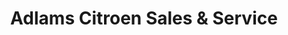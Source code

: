 ---
title: "Adlams Citroen Sales & Service"
url: /wellington/adlams-citroen-sales-und-service/
shop: Autowerkstatt
---